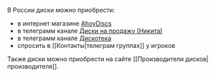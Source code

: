 В России диски можно приобрести:
- в интернет магазине [AhoyDiscs](https://ahoydiscs.ru/)
- в телеграмм канале [Диски на продажу (Никита)](https://t.me/discshopnik)
- в телеграмм канале [Дискотека](https://t.me/dgdisc)
- спросить в [[Контакты|телеграм группах]] у игроков

Также диски можно приобрести на сайте [[Производители дисков|производителя]].